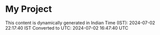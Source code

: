 # My Project

This content is dynamically generated in Indian Time (IST): 2024-07-02 22:17:40 IST
Converted to UTC: 2024-07-02 16:47:40 UTC

